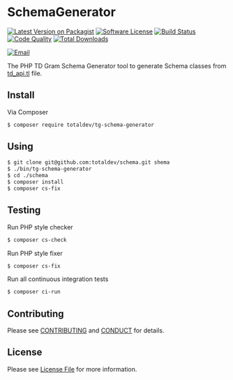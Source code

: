 # SchemaGenerator

[![Latest Version on Packagist][ico-version]][link-packagist]
[![Software License][ico-license]](LICENSE)
[![Build Status][ico-travis]][link-travis]
[![Code Quality][ico-quality]][link-scrutinizer]
[![Total Downloads][ico-downloads]][link-downloads]

[![Email][ico-email]][link-email]

The PHP TD Gram Schema Generator tool to generate Schema classes from [td_api.tl][link-td-api] file.


## Install

Via Composer

```bash
$ composer require totaldev/tg-schema-generator
```

## Using

```bash
$ git clone git@github.com:totaldev/schema.git shema
$ ./bin/tg-schema-generator
$ cd ./schema
$ composer install
$ composer cs-fix
```

## Testing

Run PHP style checker

```bash
$ composer cs-check
```

Run PHP style fixer

```bash
$ composer cs-fix
```

Run all continuous integration tests

```bash
$ composer ci-run
```

## Contributing

Please see [CONTRIBUTING](CONTRIBUTING.md) and [CONDUCT](CONDUCT.md) for details.


## License

Please see [License File](LICENSE) for more information.

[ico-version]: https://img.shields.io/packagist/v/totaldev/tg-schema-generator.svg?style=flat-square
[ico-license]: https://img.shields.io/badge/license-MIT-brightgreen.svg?style=flat-square
[ico-travis]: https://img.shields.io/travis/com/totaldev/tg-schema-generator/master.svg?style=flat-square
[ico-quality]: https://img.shields.io/scrutinizer/quality/g/totaldev/tg-schema-generator?style=flat-square
[ico-downloads]: https://img.shields.io/packagist/dt/totaldev/tg-schema-generator.svg?style=flat-square
[ico-email]: https://img.shields.io/badge/email-aurimas@niekis.lt-blue.svg?style=flat-square

[link-travis]: https://travis-ci.com/totaldev/tg-schema-generator
[link-packagist]: https://packagist.org/packages/totaldev/tg-schema-generator
[link-scrutinizer]: https://scrutinizer-ci.com/g/totaldev/tg-schema-generator
[link-downloads]: https://packagist.org/packages/totaldev/tg-schema-generator/stats
[link-td-api]: https://github.com/tdlib/td/blob/master/td/generate/scheme/td_api.tl
[link-email]: mailto:aurimas@niekis.lt
